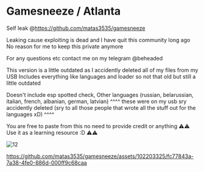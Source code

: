 # Gamesneeze / Atlanta

Self leak @https://github.com/matas3535/gamesneeze
    
Leaking cause exploiting is dead and I have quit this community long ago
No reason for me to keep this private anymore

For any questions etc contact me on my telegram @beheaded

This version is a little outdated as I accidently deleted all of my files from my USB
Includes everything like languages and loader so not that old but still a little outdated

Doesn't include esp spotted check, Other languages (russian, belarussian, italian, french, albanian, german, latvian)
                    ^^^^ these were on my usb sry accidently deleted (sry to all those people that wrote all the stuff out for the languages xD) ^^^^

You are free to paste from this no need to provide credit or anything
            ⚠⚠ Use it as a learning resource :D ⚠⚠


![12](https://github.com/matas3535/gamesneeze/assets/102203325/14950180-a806-4a57-ba88-97169ae445a1)


https://github.com/matas3535/gamesneeze/assets/102203325/fc77843a-7a38-4fe0-886d-000ff9c68caa
